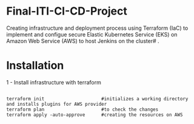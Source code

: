 # Final-ITI-CI-CD-Project
Creating infrastructure and deployment process using Terraform (IaC) to implement and configue secure Elastic Kubernetes Service (EKS) on Amazon Web Service (AWS) to host Jenkins on the cluster# .
# Installation
1 - Install infrastructure with terraform
<pre><code class="copy-button">
terraform init                     #initializes a working directory and installs plugins for AWS provider
terraform plan                     #to check the changes
terraform apply -auto-approve      #creating the resources on AWS </clipboard-copy>
</code></pre>
